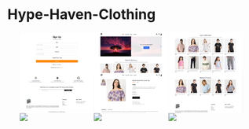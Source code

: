 ﻿# Hype-Haven-Clothing
<div style="display: flex; flex-wrap: wrap; justify-content: center;">
  <img src="https://raw.githubusercontent.com/Kunalgarg108/Hype-Haven-Clothing/main/public/image1.png" width="30%">
  <img src="https://raw.githubusercontent.com/Kunalgarg108/Hype-Haven-Clothing/main/public/image2.png" width="30%">
  <img src="https://raw.githubusercontent.com/Kunalgarg108/Hype-Haven-Clothing/main/public/image3.png" width="30%">
  <img src="https://raw.githubusercontent.com/Kunalgarg108/Hype-Haven-Clothing/main/public/image4.png" width="30%">
  <img src="https://raw.githubusercontent.com/Kunalgarg108/Hype-Haven-Clothing/main/public/image5.png" width="30%">
  <img src="https://raw.githubusercontent.com/Kunalgarg108/Hype-Haven-Clothing/main/public/image6.png" width="30%">
  <img src="image7.png" width="30%">
  <img src="image8.png" width="30%">
  <img src="image9.png" width="30%">
</div>
